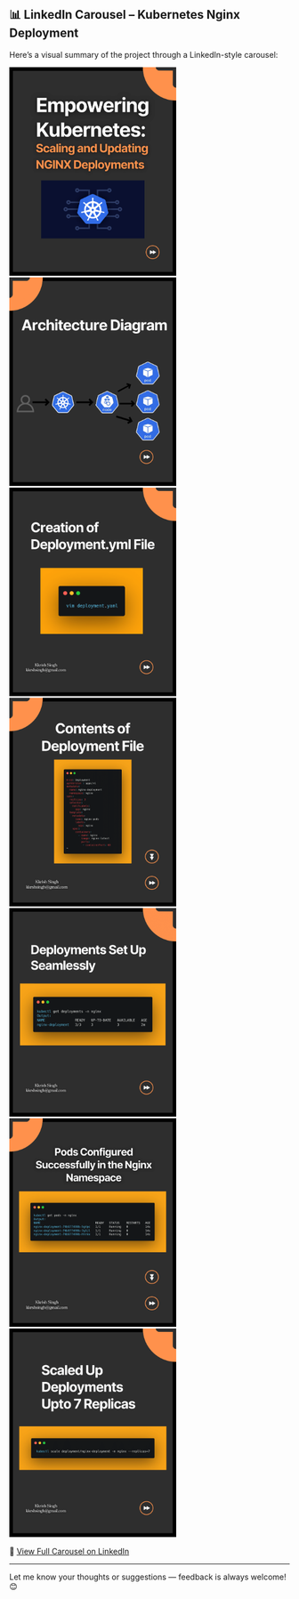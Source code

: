 ## 📊 LinkedIn Carousel – Kubernetes Nginx Deployment

Here’s a visual summary of the project through a LinkedIn-style carousel:

<p float="left">
  <img src="assets/carousel/Black Orange Modern Post Carousel Tips LinkedIn Carousel-01.png" width="300"/>
  <img src="assets/carousel/Black Orange Modern Post Carousel Tips LinkedIn Carousel-02.png" width="300"/>
  <img src="assets/carousel/Black Orange Modern Post Carousel Tips LinkedIn Carousel-03.png" width="300"/>
  <img src="assets/carousel/Black Orange Modern Post Carousel Tips LinkedIn Carousel-04.png" width="300"/>
  <img src="assets/carousel/Black Orange Modern Post Carousel Tips LinkedIn Carousel-05.png" width="300"/>
  <img src="assets/carousel/Black Orange Modern Post Carousel Tips LinkedIn Carousel-06.png" width="300"/>
  <img src="assets/carousel/Black Orange Modern Post Carousel Tips LinkedIn Carousel-07.png" width="300"/>
</p>

🔗 [View Full Carousel on LinkedIn](https://www.linkedin.com/posts/kkrish-singh_kubernetes-mini-project-activity-7313409938230337539-cOMP?utm_source=share&utm_medium=member_desktop&rcm=ACoAADwOBmUB7Vt2AX8KVmzb4m33VizuNVoUY0o)

---

Let me know your thoughts or suggestions — feedback is always welcome! 😊
